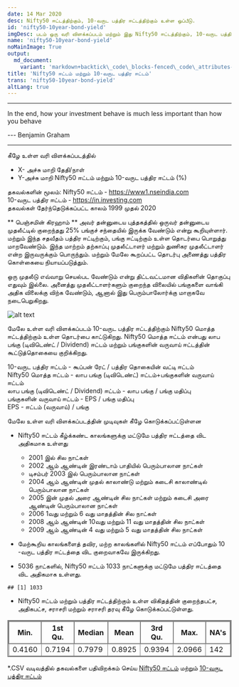 ```yaml
---
date: 14 Mar 2020
desc: Nifty50 ஈட்டத்திற்கும், 10-வருட பத்திர ஈட்டத்திற்கும் உள்ள ஒப்பீடு.
id: 'nifty50-10year-bond-yield'
imgDesc: படம் ஒரு வரி விளக்கப்படம் மற்றும் இது Nifty50 ஈட்டத்திற்கும், 10-வருட பத்திர ஈட்டத்திற்கும் உள்ள ஒப்பீட்டை  காட்டுகிறது.
name: 'nifty50-10year-bond-yield'
noMainImage: True
output:
  md_document:
    variant: 'markdown+backtick\_code\_blocks-fenced\_code\_attributes-header\_attributes'
title: 'Nifty50 ஈட்டம் மற்றும் 10-வருட பத்திர ஈட்டம்'
trans: 'nifty50-10year-bond-yield'
altLang: true
---
```


------------------------------------------------------------------------

In the end, how your investment behave is much less important than how
you behave

--- Benjamin Graham

------------------------------------------------------------------------
கீழே உள்ள வரி விளக்கப்படத்தில்

-   X- அச்சு மாறி தேதி/நாள்
-   Y-அச்சு மாறி Nifty50 ஈட்டம் மற்றும் 10-வருட பத்திர ஈட்டம் (%)

தகவல்களின் மூலம்:
Nifty50 ஈட்டம் - 
<https://www1.nseindia.com>\
10-வருட பத்திர ஈட்டம் -
<https://in.investing.com>\
தகவல்கள் தேர்ந்தெடுக்கப்பட்ட காலம் 1999 முதல் 2020

** பெஞ்சமின் கிரஹாம் ** அவர் தன்னுடைய புத்தகத்தில் ஒருவர் தன்னுடைய முதலீட்டில் குறைந்தது 25% பங்குச் சந்தையில் இருக்க வேண்டும் என்று கூறியுள்ளார். மற்றும் இந்த சதவீதம் பத்திர ஈட்டிற்கும், பங்கு ஈட்டிற்கும் உள்ள தொடர்பை பொறுத்து மாறவேண்டும். இந்த மாற்றம் தற்காப்பு முதலீட்டாளர் மற்றும் துணிகர முதலீட்டாளர் என்ற இருவருக்கும் பொருந்தும். மற்றும் மேலே கூறப்பட்ட தொடர்பு அணைத்து பத்திர கொள்கையை நியாயப்படுத்தும்.

ஒரு முதலீடு எவ்வாறு செயல்பட வேண்டும் என்று திட்டவட்டமான விதிகளின் தொகுப்பு எதுவும் இல்லை. அனைத்து முதலீட்டாளர்களும் குறைந்த விலையில் பங்குகளை வாங்கி அதிக விலைக்கு விற்க வேண்டும், ஆனால் இது பெரும்பாலோர்க்கு  மாறாகவே நடைபெறுகிறது.

<img src="/economics/nifty50-10year-bond-yield/figure-markdown/bond_Nifty_yield-1.png" alt="alt text" class="blogs_image">


மேலே உள்ள வரி விளக்கப்படம் 10-வருட பத்திர ஈட்டத்திற்கும் Nifty50 மொத்த ஈட்டத்திற்கும் உள்ள தொடர்பை காட்டுகிறது. Nifty50 மொத்த ஈட்டம் என்பது லாப பங்கு (டிவிடெண்ட் / Dividend) ஈட்டம் மற்றும் பங்குகளின் வருவாய் ஈட்டத்தின் கூட்டுத்தொகையை குறிக்கிறது.

10-வருட பத்திர ஈட்டம் -  கூப்பன் ரேட் / பத்திர தொகையின் வட்டி ஈட்டம்   
Nifty50 மொத்த ஈட்டம் - லாப பங்கு (டிவிடெண்ட்) ஈட்டம்+பங்குகளின் வருவாய் ஈட்டம்  
லாப பங்கு (டிவிடெண்ட் / Dividend) ஈட்டம் - லாப பங்கு / பங்கு மதிப்பு   
பங்குகளின் வருவாய் ஈட்டம் - EPS  / பங்கு மதிப்பு    
EPS -  ஈட்டம் (வருவாய்) / பங்கு  

மேலே உள்ள வரி விளக்கப்படத்தின் முடிவுகள் கீழே கொடுக்கப்பட்டுள்ளன

- Nifty50 ஈட்டம் கீழ்க்கண்ட காலங்களுக்கு மட்டுமே  பத்திர ஈட்டத்தை  விட அதிகமாக உள்ளது  
    - 2001 இல் சில நாட்கள்  
    - 2002 ஆம் ஆண்டின் இரண்டாம் பாதியில் பெரும்பாலான நாட்கள்  
    - டிசம்பர் 2003 இல் பெரும்பாலான நாட்கள்  
    - 2004 ஆம் ஆண்டின் முதல் காலாண்டு மற்றும் கடைசி காலாண்டில் பெரும்பாலான நாட்கள்  
    - 2005 இன் முதல் அரை ஆண்டின் சில நாட்கள் மற்றும் கடைசி அரை ஆண்டின் பெரும்பாலான நாட்கள்  
    - 2006 1வது  மற்றும் 6 வது மாதத்தின்  சில நாட்கள்  
    - 2008 ஆம் ஆண்டின் 10வது  மற்றும் 11 வது மாதத்தின்  சில நாட்கள்  
    - 2009 ஆம் ஆண்டின் 4 வது மற்றும் 5 வது மாதத்தின்  சில நாட்கள்  

- மேற்கூறிய காலங்களைத் தவிர, மற்ற காலங்களில்  Nifty50 ஈட்டம்  எப்போதும் 10 -வருட பத்திர ஈட்டத்தை  விட குறைவாகவே  இருக்கிறது.

- 5036 நாட்களில், Nifty50 ஈட்டம் 1033 நாட்களுக்கு மட்டுமே பத்திர ஈட்டத்தை விட அதிகமாக உள்ளது.

<!-- -->

    ## [1] 1033

- Nifty50 ஈட்டம் மற்றும் பத்திர ஈட்டத்திற்கும் உள்ள விகிதத்தின் குறைந்தபட்ச, அதிகபட்ச, சராசரி மற்றும் சராசரி தரவு கீழே கொடுக்கப்பட்டுள்ளது.

<!-- -->

| Min.   | 1st Qu. | Median | Mean   | 3rd Qu. | Max.   | NA's |
|--------|---------|--------|--------|---------|--------|------|
| 0.4160 | 0.7194  | 0.7979 | 0.8925 | 0.9394  | 2.0966 | 142  |

\*.CSV வடிவத்தில் தகவல்களை பதிவிறக்கம் செய்ய [Nifty50 ஈட்டம்](http://thedatatalks.in/datas/nifty50_yield.csv) மற்றும் [10-வருட பத்திர ஈட்டம்](http://thedatatalks.in/datas/bond_10year_yield.csv)

<style>
table{
    border-collapse: collapse;
    border-spacing: 0;
    border:2px solid gray;
}

th{
    border:2px solid gray;
}

td{
    border:1px solid gray;
}
</style>
